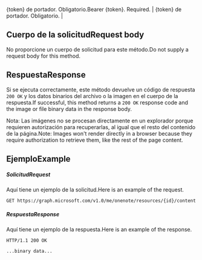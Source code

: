 <span data-ttu-id="fe9a7-p101">{token} de portador. Obligatorio.</span><span class="sxs-lookup"><span data-stu-id="fe9a7-p101">Bearer {token}. Required.</span></span>  | {token} de portador. Obligatorio. |

## <a name="request-body"></a><span data-ttu-id="fe9a7-115">Cuerpo de la solicitud</span><span class="sxs-lookup"><span data-stu-id="fe9a7-115">Request body</span></span>
<span data-ttu-id="fe9a7-116">No proporcione un cuerpo de solicitud para este método.</span><span class="sxs-lookup"><span data-stu-id="fe9a7-116">Do not supply a request body for this method.</span></span>
## <a name="response"></a><span data-ttu-id="fe9a7-117">Respuesta</span><span class="sxs-lookup"><span data-stu-id="fe9a7-117">Response</span></span>
<span data-ttu-id="fe9a7-118">Si se ejecuta correctamente, este método devuelve un código de respuesta `200 OK` y los datos binarios del archivo o la imagen en el cuerpo de la respuesta.</span><span class="sxs-lookup"><span data-stu-id="fe9a7-118">If successful, this method returns a `200 OK` response code and the image or file binary data in the response body.</span></span>

<span data-ttu-id="fe9a7-119">Nota: Las imágenes no se procesan directamente en un explorador porque requieren autorización para recuperarlas, al igual que el resto del contenido de la página.</span><span class="sxs-lookup"><span data-stu-id="fe9a7-119">Note: Images won't render directly in a browser because they require authorization to retrieve them, like the rest of the page content.</span></span>
## <a name="example"></a><span data-ttu-id="fe9a7-120">Ejemplo</span><span class="sxs-lookup"><span data-stu-id="fe9a7-120">Example</span></span>
##### <a name="request"></a><span data-ttu-id="fe9a7-121">Solicitud</span><span class="sxs-lookup"><span data-stu-id="fe9a7-121">Request</span></span>
<span data-ttu-id="fe9a7-122">Aquí tiene un ejemplo de la solicitud.</span><span class="sxs-lookup"><span data-stu-id="fe9a7-122">Here is an example of the request.</span></span>
<!-- {
  "blockType": "request",
  "name": "get_resource"
}-->
```http
GET https://graph.microsoft.com/v1.0/me/onenote/resources/{id}/content
```
##### <a name="response"></a><span data-ttu-id="fe9a7-123">Respuesta</span><span class="sxs-lookup"><span data-stu-id="fe9a7-123">Response</span></span>
<span data-ttu-id="fe9a7-124">Aquí tiene un ejemplo de la respuesta.</span><span class="sxs-lookup"><span data-stu-id="fe9a7-124">Here is an example of the response.</span></span>
<!-- {
  "blockType": "response",
  "truncated": true,
  "@odata.type": "stream"
} -->
```http
HTTP/1.1 200 OK

...binary data...
```
<!-- {
  "blockType": "response",
  "truncated": false,
  "@odata.type": "microsoft.graph.onenoteResource"
} -->

<!-- uuid: 8fcb5dbc-d5aa-4681-8e31-b001d5168d79
2015-10-25 14:57:30 UTC -->
<!-- {
  "type": "#page.annotation",
  "description": "Get resource",
  "keywords": "",
  "section": "documentation",
  "tocPath": ""
}-->
